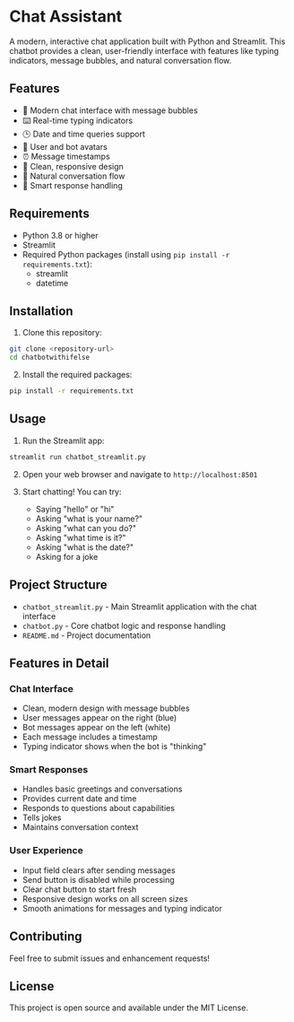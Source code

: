 # Chat Assistant

A modern, interactive chat application built with Python and Streamlit. This chatbot provides a clean, user-friendly interface with features like typing indicators, message bubbles, and natural conversation flow.

## Features

- 💬 Modern chat interface with message bubbles
- ⌨️ Real-time typing indicators
- 🕒 Date and time queries support
- 👤 User and bot avatars
- ⏰ Message timestamps
- 🎨 Clean, responsive design
- 🔄 Natural conversation flow
- 🎯 Smart response handling

## Requirements

- Python 3.8 or higher
- Streamlit
- Required Python packages (install using `pip install -r requirements.txt`):
  - streamlit
  - datetime

## Installation

1. Clone this repository:
```bash
git clone <repository-url>
cd chatbotwithifelse
```

2. Install the required packages:
```bash
pip install -r requirements.txt
```

## Usage

1. Run the Streamlit app:
```bash
streamlit run chatbot_streamlit.py
```

2. Open your web browser and navigate to `http://localhost:8501`

3. Start chatting! You can try:
   - Saying "hello" or "hi"
   - Asking "what is your name?"
   - Asking "what can you do?"
   - Asking "what time is it?"
   - Asking "what is the date?"
   - Asking for a joke

## Project Structure

- `chatbot_streamlit.py` - Main Streamlit application with the chat interface
- `chatbot.py` - Core chatbot logic and response handling
- `README.md` - Project documentation

## Features in Detail

### Chat Interface
- Clean, modern design with message bubbles
- User messages appear on the right (blue)
- Bot messages appear on the left (white)
- Each message includes a timestamp
- Typing indicator shows when the bot is "thinking"

### Smart Responses
- Handles basic greetings and conversations
- Provides current date and time
- Responds to questions about capabilities
- Tells jokes
- Maintains conversation context

### User Experience
- Input field clears after sending messages
- Send button is disabled while processing
- Clear chat button to start fresh
- Responsive design works on all screen sizes
- Smooth animations for messages and typing indicator

## Contributing

Feel free to submit issues and enhancement requests!

## License

This project is open source and available under the MIT License. 